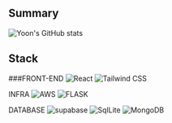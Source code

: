 ## Summary
![Yoon's GitHub stats](https://github-readme-stats.vercel.app/api?username=yoon5450&show_icons=true&theme=radical)

## Stack
###FRONT-END
![React](https://img.shields.io/badge/React-20232A?style=for-the-badge&logo=react&logoColor=61DAFB)
![Tailwind CSS](https://img.shields.io/badge/Tailwind_CSS-38B2AC?style=for-the-badge&logo=tailwind-css&logoColor=white)

INFRA
![AWS](https://img.shields.io/badge/Amazon_AWS-FF9900?style=for-the-badge&logo=amazonaws&logoColor=white)
![FLASK](https://img.shields.io/badge/Flask-000000?style=for-the-badge&logo=flask&logoColor=white)

DATABASE
![supabase](https://img.shields.io/badge/Supabase-181818?style=for-the-badge&logo=supabase&logoColor=white)
![SqlLite](https://img.shields.io/badge/SQLite-07405E?style=for-the-badge&logo=sqlite&logoColor=white)
![MongoDB]([https://img.shields.io/badge/MongoDB-%234ea94b.svg?style=for-the-badge&logo=mongodb&logoColor=white](https://img.shields.io/badge/MongoDB-4EA94B?style=for-the-badge&logo=mongodb&logoColor=white))
